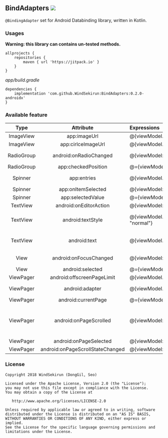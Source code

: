 ## BindAdapters [![](https://jitpack.io/v/WindSekirun/BindAdapters.svg)](https://jitpack.io/#WindSekirun/BindAdapters)

```@BindingAdapter``` set for Android Databinding library, written in Kotlin.

### Usages

**Warning: this library can contains un-tested methods.**

```
allprojects {
    repositories {
	    maven { url 'https://jitpack.io' }
    }
}
```

*app/build.gradle*
```
dependencies {
    implementation 'com.github.WindSekirun:BindAdapters:0.2.0-androidx'
}
```

### Available feature

|Type|Attribute|Expressions|Inverse|Args|
|:---:|:---:|:---|:---:|:---|
|ImageView|app:imageUrl|@{viewModel.mImageUrl}|X|uri: Uri|
|ImageView|app:cirlceImageUrl|@{viewModel.mImageUrl}|X|uri: Uri|
|RadioGroup|android:onRadioChanged|@{viewModel::onRadioChange}|X|group: RadioGroup, checkedId: Int|
|RadioGroup|app:checkedPosition|@={viewModel.mCheckedPosition}|O||
|Spinner|app:entries|@{viewModel.mEntries}|X|@Nullable entries: List<String>|
|Spinner|app:onItemSelected|@{viewModel::onItemSelected}|X|item: Any?|
|Spinner|app:selectedValue|@={viewModel.mSelectedValue}|O| |
|TextView|android:onEditorAction|@{viewModel::onEditorAction}|X| |
|TextView|android:textStyle|@{viewModel.mTextStyleBold ? "bold" : "normal"}|X|style: String ("bold", "italic", "bold\|italic", "normal") |
|TextView|android:text|@{viewModel.mText}|X|value: (Float, Double, Int, Long, Boolean)|
|View|android:onFocusChanged|@{viewModel::onFocusChanged}|X|view: View, hasFocus: Boolean|
|View|android:selected|@={viewModel::mSelected}|O||
|ViewPager|android:offscreenPageLimit|@{viewModel.mOffscreenPageLimit}|X|limit:Int|
|ViewPager|android:adapter|@{viewModel.mAdapter}|X|adapter: PagerAdapter|
|ViewPager|android:currentPage|@={viewModel.mCurrentPage}|O||
|ViewPager|android:onPageScrolled|@{viewModel::onPageScrolled}|X|position: Int, positionOffset: Float, positionOffsetPixels: Int|
|ViewPager|android:onPageSelected|@{viewModel::onPageSelected}|X|position: Int|
|ViewPager|android:onPageScrollStateChanged|@{viewModel::onPageScrollStateChanged}|X|state: Int|

### License
```
Copyright 2018 WindSekirun (DongGil, Seo)

Licensed under the Apache License, Version 2.0 (the "License");
you may not use this file except in compliance with the License.
You may obtain a copy of the License at

   http://www.apache.org/licenses/LICENSE-2.0

Unless required by applicable law or agreed to in writing, software
distributed under the License is distributed on an "AS IS" BASIS,
WITHOUT WARRANTIES OR CONDITIONS OF ANY KIND, either express or implied.
See the License for the specific language governing permissions and
limitations under the License.
```
